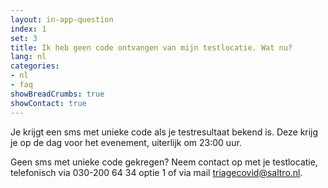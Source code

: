 ```yaml
---
layout: in-app-question
index: 1
set: 3
title: Ik heb geen code ontvangen van mijn testlocatie. Wat nu?
lang: nl
categories:
- nl
- faq
showBreadCrumbs: true
showContact: true
---
```

Je krijgt een sms met unieke code als je testresultaat bekend is. Deze krijg je op de dag voor het evenement, uiterlijk om 23:00 uur.

Geen sms met unieke code gekregen? Neem contact op met je testlocatie, telefonisch via 030-200 64 34 optie 1 of via mail [triagecovid@saltro.nl](mailto:triagecovid@saltro.nl).
